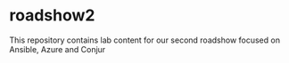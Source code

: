 # roadshow2
This repository contains lab content for our second roadshow focused on Ansible, Azure and Conjur
